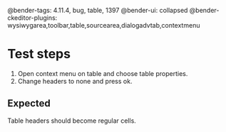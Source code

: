 @bender-tags: 4.11.4, bug, table, 1397
@bender-ui: collapsed
@bender-ckeditor-plugins: wysiwygarea,toolbar,table,sourcearea,dialogadvtab,contextmenu

# Test steps
1. Open context menu on table and choose table properties.
1. Change headers to none and press ok.

## Expected
Table headers should become regular cells.
